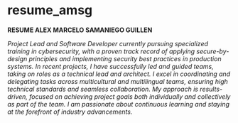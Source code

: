 # resume_amsg

**RESUME ALEX MARCELO SAMANIEGO GUILLEN**

*Project Lead and Software Developer currently pursuing specialized training in cybersecurity, with a proven track record of applying secure-by-design principles and implementing security best practices in production systems. In recent projects, I have successfully led and guided teams, taking on roles as a technical lead and architect. I excel in coordinating and delegating tasks across multicultural and multilingual teams, ensuring high technical standards and seamless collaboration. My approach is results-driven, focused on achieving project goals both individually and collectively as part of the team. I am passionate about continuous learning and staying at the forefront of industry advancements.*

